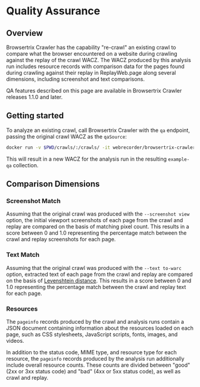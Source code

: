 # Quality Assurance

## Overview

Browsertrix Crawler has the capability "re-crawl" an existing crawl to compare what the browser encountered on a website during crawling against the replay of the crawl WACZ. The WACZ produced by this analysis run includes resource records with comparison data for the pages found during crawling against their replay in ReplayWeb.page along several dimensions, including screenshot and text comparisons.

QA features described on this page are available in Browsertrix Crawler releases 1.1.0 and later.

## Getting started

To analyze an existing crawl, call Browsertrix Crawler with the `qa` endpoint, passing the original crawl WACZ as the `qaSource`:

```sh
docker run -v $PWD/crawls/:/crawls/ -it webrecorder/browsertrix-crawler qa --qaSource /crawls/collections/example-crawl/example-crawl.wacz --collection example-qa
```

This will result in a new WACZ for the analysis run in the resulting `example-qa` collection.

## Comparison Dimensions

### Screenshot Match

Assuming that the original crawl was produced with the `--screenshot view` option, the initial viewport screenshots of each page from the crawl and replay are compared on the basis of matching pixel count. This results in a score between 0 and 1.0 representing the percentage match between the crawl and replay screenshots for each page.

### Text Match

Assuming that the original crawl was produced with the `--text to-warc` option, extracted text of each page from the crawl and replay are compared on the basis of [Levenshtein distance](https://en.wikipedia.org/wiki/Levenshtein_distance). This results in a score between 0 and 1.0 representing the percentage match between the crawl and replay text for each page.

### Resources

The `pageinfo` records produced by the crawl and analysis runs contain a JSON document containing information about the resources loaded on each page, such as CSS stylesheets, JavaScript scripts, fonts, images, and videos.

In addition to the status code, MIME type, and resource type for each resource, the `pageinfo` records produced by the analysis run additionally include overall resource counts. These counts are divided between "good" (2xx or 3xx status code) and "bad" (4xx or 5xx status code), as well as crawl and replay.
